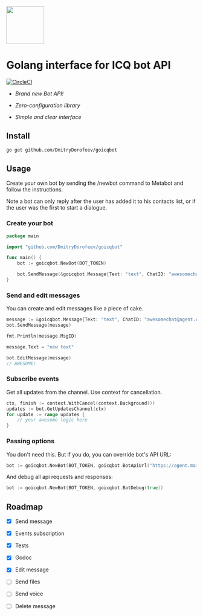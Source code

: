 <img src="https://github.com/mail-ru-im/bot-python/blob/master/logo.png" width="100" height="100">

# Golang interface for ICQ bot API
[![CircleCI](https://circleci.com/gh/DmitryDorofeev/goicqbot.svg?style=svg)](https://circleci.com/gh/DmitryDorofeev/goicqbot)

 - *Brand new Bot API!*

 - *Zero-configuration library*

 - *Simple and clear interface*

## Install
```bash
go get github.com/DmitryDorofeev/goicqbot
```

## Usage

Create your own bot by sending the /newbot command to Metabot and follow the instructions.

Note a bot can only reply after the user has added it to his contacts list, or if the user was the first to start a dialogue.

### Create your bot

```go
package main

import "github.com/DmitryDorofeev/goicqbot"

func main() {
    bot := goicqbot.NewBot(BOT_TOKEN)

    bot.SendMessage(&goicqbot.Message{Text: "text", ChatID: "awesomechat@agent.chat"})
}
```

### Send and edit messages

You can create and edit messages like a piece of cake.

```go
message := &goicqbot.Message{Text: "text", ChatID: "awesomechat@agent.chat"}
bot.SendMessage(message)

fmt.Println(message.MsgID)

message.Text = "new text"

bot.EditMessage(message)
// AWESOME!
```

### Subscribe events

Get all updates from the channel. Use context for cancellation.

```go
ctx, finish := context.WithCancel(context.Background())
updates := bot.GetUpdatesChannel(ctx)
for update := range updates {
	// your awesome logic here
}
```

### Passing options

You don't need this.
But if you do, you can override bot's API URL:

```go
bot := goicqbot.NewBot(BOT_TOKEN, goicqbot.BotApiUrl("https://agent.mail.ru/bot/v1"))
```

And debug all api requests and responses:

```go
bot := goicqbot.NewBot(BOT_TOKEN, goicqbot.BotDebug(true))
```


## Roadmap

- [x] Send message

- [x] Events subscription

- [x] Tests

- [x] Godoc

- [x] Edit message

- [ ] Send files

- [ ] Send voice

- [ ] Delete message
